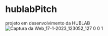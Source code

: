 # hublabPitch
projeto em desenvolvimento da HUBLAB
![Captura da Web_17-1-2023_123052_127 0 0 1](https://user-images.githubusercontent.com/49007553/212941978-6a4cc4d0-a41c-438b-823b-b079ee3183c0.jpeg)
